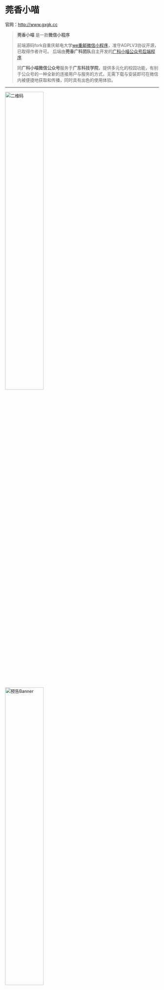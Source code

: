 莞香小喵
===
官网：http://www.gxgk.cc

> **莞香小喵** 
是一款**微信小程序**
> 
> 前端源码fork自重庆邮电大学[we重邮微信小程序](https://github.com/mcc108/wecqupt)，准守AGPLV3协议开源，已取得作者许可。
后端由**莞香广科团队**自主开发的[广科小喵公众号后端程序](https://github.com/paicha/gxgk-wechat-server)
> 
> 同**广科小喵微信公众号**服务于**广东科技学院**，提供多元化的校园功能，有别于公众号的一种全新的连接用户与服务的方式，无需下载与安装即可在微信内被便捷地获取和传播，同时具有出色的使用体验。

---

<img src="http://qn.gxgk.cc/gh_5c6a6a670724_344.jpg" alt="二维码" width="50%">
<img src="http://mmbiz.qpic.cn/mmbiz_jpg/Lvb91u9VuuhWXc3utSurMnIBPgITjIibtia2RjyhMAricPQcosc6BBPzwuPIKiaraNyz1apOQVKKC86oOkXGeZA3lg/640?wx_fmt=jpeg&tp=webp&wxfrom=5&wx_lazy=1" alt="预告Banner" width="50%">
<img src="http://mmbiz.qpic.cn/mmbiz_jpg/Lvb91u9Vuug9AgxPAgM9Kak2zIO8mxKib4GYNibJYQPacw5AFicIGRNAzUP8173BI0JfEoibYSTEgxXMFqcf1pNAGQ/640?wx_fmt=jpeg&tp=webp&wxfrom=5&wx_lazy=1" alt="首页" width="50%">

---

## 开源许可证 License AGPLv3
 
请认真阅读并遵守以下开源协议

`AGPLv3` [GNU Affero General Public License v3.0](https://github.com/lanshan-studio/wecqupt/blob/master/LICENSE)


---

## 版本日志

> 版本号命名规则 vX.Y.Z
> 
> X: 主版本号, Y: 次版本号, Z: 修订号
> 
> 修饰后缀词(可选) - alpha: 内测版, beta: 公测版, 无(默认): 正式版

### v1.0.0 正式版
* 2017.04.18 发布
* 新增功能
  * 完成用户反馈与图片上传

### v0.0.7 公测版
* 2017.03.07 发布
* 新增功能
  * 对未绑定用户开放空课室查询和图书查询
  * 适配教师课表
  * 无借书显示图书馆卡片
* 修复BUG
  * 修复空教室scroll-view无法滑动
  * 修复资讯页面网络出错提示ok
  * 修复打开单页面显示登录状态失效
  * 调整课表指正时间
  * 修复空课室框架出错
  * 修正主页滑动异常

### v0.0.6 公测版
* 2017.02.21 发布
* 新增功能
  * 上线空教室查询

### v0.0.5 公测版
* 2017.02.17 发布
* 新增功能
  * 学生查询增加考试安排，成绩查询查看
* 修复BUG
  * 修复成绩功能分享时读取自身缓存
  * 修复首页课表框架
  * 修复课表分享出错
  * 统一接口格式
  * 修复校园卡数据出错提示
  * 修复网络连接出错首页按钮可点击
  * 修复课表可滑动到第0周

### v0.0.4 公测版
* 2017.02.16 发布
* 新增功能
  * 增加课表显示

### v0.0.3 公测版
* 2017.02.11 发布
* 修复BUG
  * 修复ios卡片无法正常载入文件
  * 修复重复刷新卡片问题
  * 修复打开重复登录问题
  * 优化banner显示
  * 增加班级排名专业排名显示
  * 修复卡号长度导致界面错位

### v0.0.2 公测版
* 2017.02.06  发布
* 提交腾讯审核版本

### v0.0.1 内测体验版
* 2017.02.04 [发布预告](http://mp.weixin.qq.com/s/HGxbRmTZaFqwZ3NqBEkeSw)

---

## 分支管理

```
gxgk-wechat-app
  ├─ master       // 默认分支（开发测试版本所用分支）
  ├─ stable       // 稳定分支（正式版本所用分支；高级保护分支，只允许管理员操作，通常由master分支-Merge而来）
  └─ [other]      // 其他开发分支（只允许该项目Collaborators创建及push分支）
```

---


> @ 重庆邮电大学 - 蓝山工作室 https://lanshan.studio

> @ 广东科技学院 - 莞香广科团队 http://www.gxgk.cc